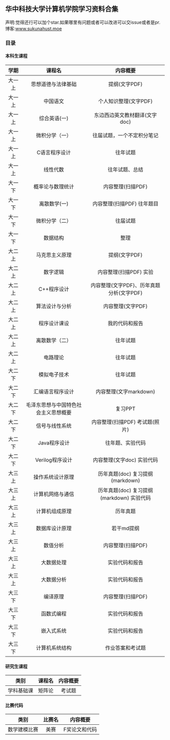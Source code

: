 ## 华中科技大学计算机学院学习资料合集

声明:觉得还行可以加个star.如果哪里有问题或者可以改进可以交issue或者是pr.
博客:www.sukunahust.moe
### 目录

#### 本科生课程

|  学期  |                课程名                |                 内容概要                  |
| :----: | :----------------------------------: | :---------------------------------------: |
| 大一上 |          思想道德与法律基础          |               提纲(文字PDF)               |
| 大一上 |               中国语文               |           个人知识整理(文字PDF)           |
| 大一上 |             综合英语(一)             |       东边西边英文教材翻译(文字doc)       |
|大一上  |       微积分学（一） |  往届试题，一个不定积分笔记 |
|大一上       |    C语言程序设计                |       往年试题                 |
|大一上       |    线性代数                |       往年试题、总结                 |
| 大一下 |           概率论与数理统计           |             内容整理(扫描PDF)             |
| 大一下 |             离散数学(一)             |             内容整理(扫描PDF) 往年题目            |
|大一下       |  微积分学（二）                  |      往届试题                  |
|大一下       |  数据结构                  |      整理                  |
| 大二上 |            马克思主义原理            |               提纲(文字PDF)               |
| 大二上 |               数字逻辑               |             内容整理(扫描PDF) 实验            |
| 大二上 |             C++程序设计              | 内容整理(文字PDF)、历年真题分析(文字PDF)  |
| 大二上 |            算法设计与分析            |             内容整理(文字PDF)             |
| 大二上 |            程序设计课设            |             我的代码和报告             |
| 大二上 |            离散数学（二）            |             往年试题            |
| 大二上 |            电路理论            |             往年试题            |
| 大二下 |            模拟电子技术            |             往年试题            |
| 大二下 |           汇编语言程序设计           |          内容整理(文字markdown)           |
| 大二下 | 毛泽东思想与中国特色社会主义思想概要 |                  复习PPT                  |
| 大二下 |            信号与线性系统            |      内容整理(扫描PDF) 考试题(照片)       |
| 大二下 |            Java程序设计            |      往年题、实验代码      |
| 大二下 |           Verilog程序设计            |        内容整理(文字doc) 实验代码         |
| 大三上 |           操作系统设计原理           |     历年真题(doc) 复习提纲(markdown)      |
| 大三上 |           计算机网络与通信           | 历年真题(doc) 复习提纲(markdown) 实验代码 |
| 大三上 |            计算机组成原理            |                 历年真题                  |
| 大三上 |            数据库设计原理            |                若干md提纲                 |
| 大三上 |               数值分析               |             内容整理(扫描PDF)             |
| 大三上 |               大数据处理               |             实验代码和报告             |
| 大三上 |               大数据分析               |             实验代码和报告             |
| 大三下 |               编译原理               |             内容整理(扫描PDF)             |
| 大三下 |               函数式编程               |             实验代码和报告             |
| 大三下 |               嵌入式系统               |             实验代码和报告             |
| 大三下 | 计算机系统结构 | 作业答案和考试题 |

#### 研究生课程

|    类别    | 课程名 | 内容概要 |
| :--------: | :----: | :------: |
| 学科基础课 | 矩阵论 |  考试题  |

#### 比赛代码

|     类别     | 比赛名 |   内容概要    |
| :----------: | :----: | :-----------: |
| 数学建模比赛 |  美赛  | F奖论文和代码 |



